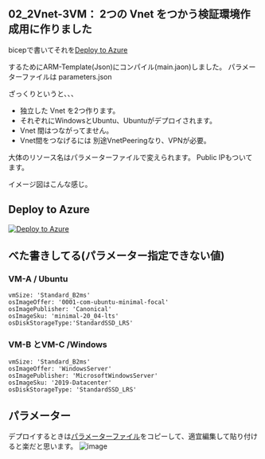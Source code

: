## 02_2Vnet-3VM： 2つの Vnet をつかう検証環境作成用に作りました
 
bicepで書いてそれを[Deploy to Azure](https://portal.azure.com/#create/Microsoft.Template/uri/https%3A%2F%2Fraw.githubusercontent.com%2Faktsmm%2FIac%2Fmain%2F01_2Vnet-2VM%2Fmain.json) 


するためにARM-Template(Json)にコンパイル(main.jaon)しました。
パラメーターファイルは parameters.json

ざっくりというと、、、
+ 独立した Vnet を2つ作ります。
+ それぞれにWindowsとUbuntu、Ubuntuがデプロイされます。
+ Vnet 間はつながってません。
+ Vnet間をつなげるには 別途VnetPeeringなり、VPNが必要。


大体のリソース名はパラメーターファイルで変えられます。
Public IPもついてます。

イメージ図はこんな感じ。

## Deploy to Azure
[![Deploy to Azure](https://aka.ms/deploytoazurebutton)](https://portal.azure.com/#create/Microsoft.Template/uri/https%3A%2F%2Fraw.githubusercontent.com%2Faktsmm%2FIac%2Fmain%2F01_2Vnet-2VM%2Fmain.json) 



## べた書きしてる(パラメーター指定できない値)
### VM-A / Ubuntu
    vmSize: 'Standard_B2ms'
    osImageOffer: '0001-com-ubuntu-minimal-focal'
    osImagePublisher: 'Canonical'
    osImageSku: 'minimal-20_04-lts'
    osDiskStorageType:'StandardSSD_LRS'
### VM-B とVM-C /Windows
    vmSize: 'Standard_B2ms'
    osImageOffer: 'WindowsServer'
    osImagePublisher: 'MicrosoftWindowsServer'
    osImageSku: '2019-Datacenter'
    osDiskStorageType: 'StandardSSD_LRS'

## パラメーター
デプロイするときは[パラメーターファイル](https://github.com/aktsmm/Iac/blob/main/01_2Vnet-2VM/parameters.json)をコピーして、適宜編集して貼り付けると楽だと思います。
![image](https://github.com/aktsmm/Iac/assets/71251920/9b03ffce-273d-42ee-bb2d-f552eace5d36)
